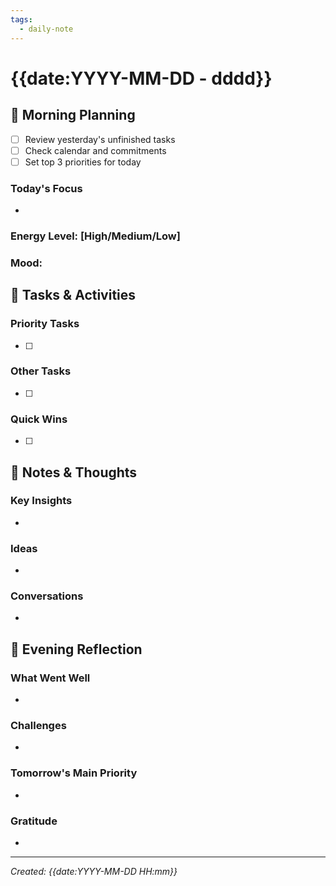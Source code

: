 ```yaml
---
tags:
  - daily-note
---
```

# {{date:YYYY-MM-DD - dddd}}

## 🌅 Morning Planning
- [ ] Review yesterday's unfinished tasks
- [ ] Check calendar and commitments
- [ ] Set top 3 priorities for today

### Today's Focus
- 

### Energy Level: [High/Medium/Low]
### Mood: 

## 📝 Tasks & Activities

### Priority Tasks
- [ ] 

### Other Tasks
- [ ] 

### Quick Wins
- [ ] 

## 📓 Notes & Thoughts

### Key Insights
- 

### Ideas
- 

### Conversations
- 

## 🌙 Evening Reflection

### What Went Well
- 

### Challenges
- 

### Tomorrow's Main Priority
- 

### Gratitude
- 

---
*Created: {{date:YYYY-MM-DD HH:mm}}* 